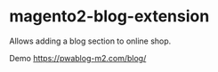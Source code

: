 # magento2-blog-extension
Allows adding a blog section to online shop.

Demo
https://pwablog-m2.com/blog/
